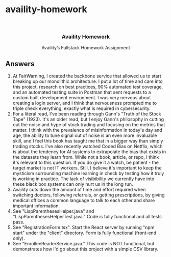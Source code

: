 # availity-homework

<!--
*** Thanks for checking out the Best-README-Template. If you have a suggestion
*** that would make this better, please fork the repo and create a pull request
*** or simply open an issue with the tag "enhancement".
*** Thanks again! Now go create something AMAZING! :D
***
***
***
*** To avoid retyping too much info. Do a search and replace for the following:
*** github_username, repo_name, twitter_handle, email, project_title, project_description
-->


<br />
<p align="center">

  <h3 align="center">Availity Homework</h3>

  <p align="center">
    Availity’s Fullstack Homework Assignment
  </p>
</p>

## Answers
1. At FairWarning, I created the backbone service that allowed us to start breaking up our monolithic architecture. I put a lot of time and care into this project, research on best practices, 90% automated test coverage, and an automated testing suite in Postman that sent requests to a custom built development environment. I was very nervous about creating a login server, and I think that nervousness prompted me to triple check everything, exactly what is required in cybersecurity. 
2. For a literal read, I've been reading through Gann's "Truth of the Stock Tape" (1923). It's an older read, but I enjoy Gann's philosophy in cutting out the noise and hype of stock trading and focusing on the metrics that matter. I think with the prevalence of misinformation in today's day and age, the ability to tune signal out of noise is an even more invaluable skill, and I feel this book has taught me that in a bigger way than simply trading stocks. I've also recently watched Coded Bias on Netflix, which is about the tendency for AI systems to extrapolate the bias that exists in the datasets they learn from. While not a book, article, or repo, I think it's relevant to this question. If you do give it a watch, be patient - the target market is not IT workers. Still, I believe it's important to keep the mysticism surrounding machine learning in check by testing how it truly is working in practice. The lack of visibibility we currently have into these black box systems can only hurt us in the long run. 
4. Availity cuts down the amount of time and effort required when switching doctors, following referrals, or getting prescriptions, by giving medical offices a common language to talk to each other and share important information.
5. See "LispParenthesesHelper.java" and "LispParenthesesHelperTest.java." Code is fully functional and all tests pass. 
6. See "RegistrationForm.tsx". Start the React server by running "npm start" under the "client" directory. Form is fully functional (front-end only). 
7. See "EnrolleeReaderService.java." This code is NOT functional, but demonstrates how I'd go about this project with a simple CSV library. 
